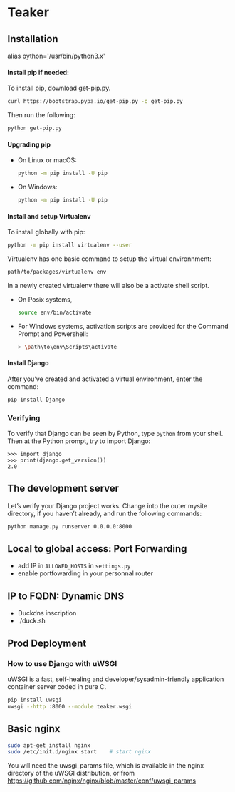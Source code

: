 # Teaker

## Installation

alias python='/usr/bin/python3.x'

#### Install pip if needed:
To install pip, download get-pip.py.
```bash
curl https://bootstrap.pypa.io/get-pip.py -o get-pip.py
```
Then run the following:
```bash
python get-pip.py
```

#### Upgrading pip
- On Linux or macOS:
  ```bash
  python -m pip install -U pip
  ```
- On Windows:
  ```bash
  python -m pip install -U pip
  ```

#### Install and setup Virtualenv
To install globally with pip:
```bash
python -m pip install virtualenv --user
```
Virtualenv has one basic command to setup the virtual environnment:
```bash
path/to/packages/virtualenv env
```
In a newly created virtualenv there will also be a activate shell script.
- On Posix systems,
  ```bash
  source env/bin/activate
  ```
- For Windows systems, activation scripts are provided for the Command Prompt and Powershell:
  ```bash
  > \path\to\env\Scripts\activate
  ```

#### Install Django
After you’ve created and activated a virtual environment, enter the command:
```bash
pip install Django
```

### Verifying
To verify that Django can be seen by Python, type `python` from your shell. Then at the Python prompt, try to import Django:
```python3
>>> import django
>>> print(django.get_version())
2.0
```


## The development server
Let’s verify your Django project works. Change into the outer mysite directory, if you haven’t already, and run the following commands:
```bash
python manage.py runserver 0.0.0.0:8000
```

## Local to global access: Port Forwarding
- add IP in `ALLOWED_HOSTS` in `settings.py`
- enable portfowarding in your personnal router

## IP to FQDN: Dynamic DNS
- Duckdns inscription
- ./duck.sh

## Prod Deployment
### How to use Django with uWSGI
uWSGI is a fast, self-healing and developer/sysadmin-friendly application container server coded in pure C.

```bash
pip install uwsgi
uwsgi --http :8000 --module teaker.wsgi
```

## Basic nginx
```bash
sudo apt-get install nginx
sudo /etc/init.d/nginx start    # start nginx
```

You will need the uwsgi_params file, which is available in the nginx directory of the uWSGI distribution, or from https://github.com/nginx/nginx/blob/master/conf/uwsgi_params

